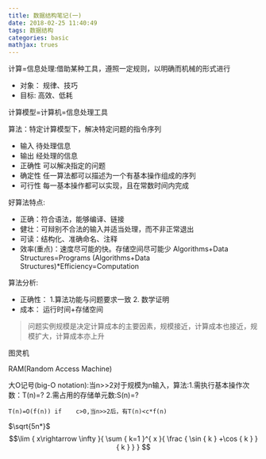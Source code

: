 ```yaml
---
title: 数据结构笔记(一)
date: 2018-02-25 11:40:49
tags: 数据结构
categories: basic
mathjax: trues
---
```

计算=信息处理:借助某种工具，遵照一定规则，以明确而机械的形式进行
   - 对象： 规律、技巧
   - 目标: 高效、低耗
   
计算模型=计算机=信息处理工具

算法：特定计算模型下，解决特定问题的指令序列
   - 输入 待处理信息
   - 输出 经处理的信息
   - 正确性 可以解决指定的问题
   - 确定性 任一算法都可以描述为一个有基本操作组成的序列
   - 可行性 每一基本操作都可以实现，且在常数时间内完成

好算法特点:
   - 正确：符合语法，能够编译、链接
   - 健壮：可辩别不合法的输入并适当处理，而不非正常退出
   - 可读：结构化、准确命名、注释
   - 效率(重点)：速度尽可能的快。存储空间尽可能少
         Algorithms+Data Structures=Programs
         (Algorithms+Data Structures)*Efficiency=Computation
 
 算法分析:
   - 正确性： 1.算法功能与问题要求一致 2. 数学证明
   - 成本： 运行时间+存储空间
>问题实例规模是决定计算成本的主要因素，规模接近，计算成本也接近，规模扩大，计算成本亦上升

图灵机

RAM(Random Access Machine)

大O记号(big-O notation):当n>>2对于规模为n输入，算法:1.需执行基本操作次数：T(n)=? 2.需占用的存储单元数:S(n)=?
         
    T(n)=O(f(n)) if    c>0,当n>>2后，有T(n)<c*f(n)
   
 $\sqrt{5n*}$
 $$\lim { x\rightarrow \infty }{ \sum { k=1 }^{ x }{ \frac { \sin { k } +\cos { k } }{ k } } } $$
    